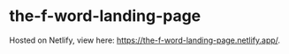 # the-f-word-landing-page

Hosted on Netlify, view here: https://the-f-word-landing-page.netlify.app/.
